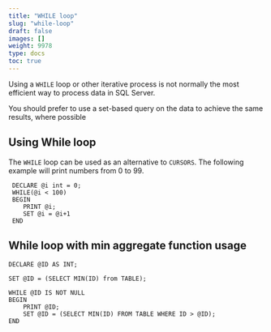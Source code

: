 ```yaml
---
title: "WHILE loop"
slug: "while-loop"
draft: false
images: []
weight: 9978
type: docs
toc: true
---
```


Using a `WHILE` loop or other iterative process is not normally the most efficient way to process data in SQL Server. 

You should prefer to use a set-based query on the data to achieve the same results, where possible

## Using While loop
The `WHILE` loop can be used as an alternative to `CURSORS`. The following example will print numbers from 0 to 99.

     DECLARE @i int = 0;
     WHILE(@i < 100)
     BEGIN
        PRINT @i;
        SET @i = @i+1
     END



## While loop with min aggregate function usage
    DECLARE @ID AS INT;

    SET @ID = (SELECT MIN(ID) from TABLE);

    WHILE @ID IS NOT NULL
    BEGIN
        PRINT @ID;
        SET @ID = (SELECT MIN(ID) FROM TABLE WHERE ID > @ID);
    END

